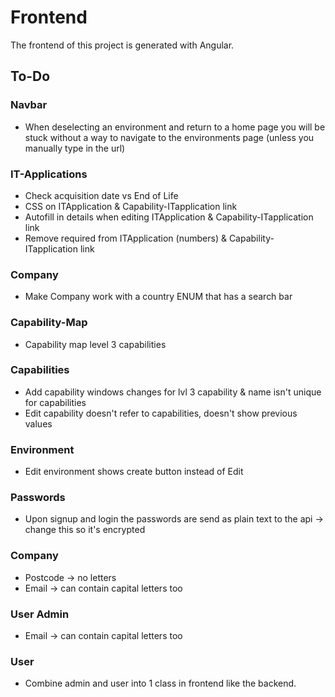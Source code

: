 
# Frontend
The frontend of this project is generated with Angular. 

## To-Do

### Navbar
* When deselecting an environment and return to a home page you will be stuck without a way to navigate to the environments page (unless you manually type in the url)

### IT-Applications
* Check acquisition date vs End of Life
* CSS on ITApplication & Capability-ITapplication link
* Autofill in details when editing ITApplication & Capability-ITapplication link
* Remove required from ITApplication (numbers) & Capability-ITapplication link

### Company 
* Make Company work with a country ENUM that has a search bar

### Capability-Map
* Capability map level 3 capabilities

### Capabilities
* Add capability windows changes for lvl 3 capability & name isn't unique for capabilities
* Edit capability doesn't refer to capabilities, doesn't show previous values

### Environment
* Edit environment shows create button instead of Edit

### Passwords
* Upon signup and login the passwords are send as plain text to the api -> change this so it's encrypted

### Company
* Postcode -> no letters
* Email -> can contain capital letters too

### User Admin
* Email -> can contain capital letters too

### User
* Combine admin and user into 1 class in frontend like the backend.
